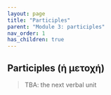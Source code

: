 ```yaml
---
layout: page
title: "Participles"
parent: "Module 3: participles"
nav_order: 1
has_children: true
---
```


## Participles (ἡ μετοχή)



>TBA: the next verbal unit